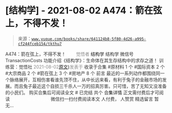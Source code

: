 # [结构学] - 2021-08-02 A474：箭在弦上，不得不发！

> 来源：[`www.yuque.com/books/share/641124b8-5f80-4d26-a995-cf244fceb154/tkthu7`](https://www.yuque.com/books/share/641124b8-5f80-4d26-a995-cf244fceb154/tkthu7)

<ne-p id="520f42f3293818f927861ebbd5b15da4_p_0" data-lake-id="520f42f3293818f927861ebbd5b15da4_p_0"><ne-text id="u65ec8c75" style="color: rgb(51, 51, 51);">A474：箭在弦上，不得不发！</ne-text></ne-p> <ne-p id="2ce1931ec26c0f5dbee975617a4f593d" data-lake-id="2ce1931ec26c0f5dbee975617a4f593d"><ne-text id="u57c7bf19" ne-fontsize="12" style="color: rgb(255, 255, 255);">原创</ne-text><ne-text id="u0dacacf0" style="color: rgb(140, 140, 140);">觉悟者</ne-text> <ne-text id="uc5139f81" ne-fontsize="14">结构学</ne-text></ne-p> <ne-p id="b154b7d3d8af0f96abe7b669dbff5a15" data-lake-id="b154b7d3d8af0f96abe7b669dbff5a15"><ne-text id="ua1b46eb2" ne-fontsize="14" ne-bold="true" style="color: rgb(51, 51, 51);">结构学</ne-text></ne-p> <ne-p id="e161ba49023ed708aba735f52e077cb4" data-lake-id="e161ba49023ed708aba735f52e077cb4"><ne-text id="u4b9fd30b" ne-fontsize="14" style="color: rgb(51, 51, 51);">微信号</ne-text><ne-text id="u36e9b570" ne-fontsize="14" style="color: rgb(51, 51, 51);">TransactionCosts</ne-text></ne-p> <ne-p id="ac04caa8987fc52cd2dcaa72d44ce902" data-lake-id="ac04caa8987fc52cd2dcaa72d44ce902"><ne-text id="uf7ad4ec8" ne-fontsize="14" style="color: rgb(51, 51, 51);">功能介绍</ne-text><ne-text id="ub6c61e7e" ne-fontsize="14" style="color: rgb(51, 51, 51);">《结构学》：生命体在其生存结构中的求存之道！ 训练营：觉悟社</ne-text></ne-p> <ne-p id="3c941981937cc358b9da6da77e19ef81" data-lake-id="3c941981937cc358b9da6da77e19ef81"><ne-text id="uc71bb3af" style="color: rgb(140, 140, 140);">2021-08-02</ne-text>[<ne-text id="u00cdf9aa" ne-fontsize="14">原文</ne-text>](https://mp.weixin.qq.com/s?__biz=MzIzMDYwOTM0Mg==&mid=2247486092&idx=1&sn=d93b0ab35ba2828a708658dbd2e5ad9b&chksm=e8b1925ddfc61b4b12bc1b6a7e7e25a2fe7ff149b1c4f64810b2a5eefa97b8dc1bd1899dcf00#rd))<ne-text id="u3eb2d704" ne-fontsize="14" style="color: rgb(140, 140, 140);">发表于</ne-text></ne-p> <ne-p id="2760ef37ba6e7cdb96fcd71ac091dbc8" data-lake-id="2760ef37ba6e7cdb96fcd71ac091dbc8"><ne-text id="u3690a309" style="color: rgb(51, 51, 51);">收录于合集</ne-text></ne-p> <ne-p id="d3257452b4de319d66f3ea6d0f97a639" data-lake-id="d3257452b4de319d66f3ea6d0f97a639"><ne-text id="u7ecd38b8" style="color: rgb(51, 51, 51);">#原材料 1 个</ne-text></ne-p> <ne-p id="16c9fd0c9b0aeda738f1a44c61804d1b" data-lake-id="16c9fd0c9b0aeda738f1a44c61804d1b"><ne-text id="ucd2662e3" style="color: rgb(51, 51, 51);">#国际资本 2 个</ne-text></ne-p> <ne-p id="35cc31230be72de0c922dd193794440d" data-lake-id="35cc31230be72de0c922dd193794440d"><ne-text id="uade18bc3" style="color: rgb(51, 51, 51);">#大宗商品 2 个</ne-text></ne-p> <ne-p id="0dd53614af92d483f40609f3e9b27d33" data-lake-id="0dd53614af92d483f40609f3e9b27d33"><ne-text id="u1083dc82" style="color: rgb(51, 51, 51);">#箭在弦上 3 个</ne-text></ne-p> <ne-p id="2f12adac28c112f0190e205b184346f2" data-lake-id="2f12adac28c112f0190e205b184346f2"><ne-text id="u670b9d5c" style="color: rgb(51, 51, 51);">#房地产 8 个</ne-text></ne-p> <ne-p id="d05fbd631ba3b932d7cb5007965c63e4" data-lake-id="d05fbd631ba3b932d7cb5007965c63e4"><ne-text id="u702e2c1e" style="color: rgb(51, 51, 51);">前言</ne-text></ne-p> <ne-p id="4fdcc6adb3ad5bb7152d93189d3e341c" data-lake-id="4fdcc6adb3ad5bb7152d93189d3e341c"><ne-text id="ub9d41323" style="color: rgb(51, 51, 51);">最近的一系列动作都围绕同一个脉络展开，互相伤害看谁先顶不住，从中长远来看，有利于兔子的金融市场的发展。而且兔子最近这个自损三千杀人一万的招真厉害。只可惜，苦了无知又没准备的小民们。</ne-text></ne-p> <ne-p id="82e95aff94bbf8f0ebb58d83811c42f7" data-lake-id="82e95aff94bbf8f0ebb58d83811c42f7" ne-alignment="center"><ne-text id="u0cdac472" style="color: rgb(51, 51, 51);">购买合集后可阅读全文</ne-text></ne-p> <ne-p id="a0cdedde9c8f10299b9146315789bb02" data-lake-id="a0cdedde9c8f10299b9146315789bb02" ne-alignment="center"><ne-text id="u9b556d58" style="color: rgb(51, 51, 51);">#</ne-text></ne-p> <ne-p id="6dd588e0663b0eb26b1cf2d376b421f5" data-lake-id="6dd588e0663b0eb26b1cf2d376b421f5" ne-alignment="center"><ne-text id="u94d76cd0" style="color: rgb(51, 51, 51);">已完结 共个</ne-text></ne-p> <ne-p id="9f915a65ad7319d75839edf6b6b015d4" data-lake-id="9f915a65ad7319d75839edf6b6b015d4" ne-alignment="center"><ne-text id="u31808742" ne-fontsize="16">合集详情</ne-text></ne-p> <ne-p id="5fc166a9299991cc1439b8be7158e7b2" data-lake-id="5fc166a9299991cc1439b8be7158e7b2" ne-alignment="center"><ne-text id="uc15f77f8" style="color: rgb(51, 51, 51);">正文需付费后才可阅读</ne-text></ne-p> <ne-p id="33acfc8df739d28ea4d2d26bf9f32d5e" data-lake-id="33acfc8df739d28ea4d2d26bf9f32d5e" ne-alignment="center"><ne-text id="uacaf9e98" style="color: rgb(255, 255, 255);">加载中</ne-text></ne-p> <ne-p id="2b0d400458f47587014063c0666f3e8c" data-lake-id="2b0d400458f47587014063c0666f3e8c" ne-alignment="center"><ne-text id="u21eccb31" style="color: rgb(255, 255, 255);"> 微信豆购买</ne-text></ne-p> <ne-p id="05b82822a3d0cfb26ce537db74cf2a75" data-lake-id="05b82822a3d0cfb26ce537db74cf2a75" ne-alignment="center"><ne-text id="ua9dbb1e6" style="color: rgb(51, 51, 51);">微信扫一扫付费阅读本文</ne-text></ne-p> <ne-p id="5c2d95e2a3f2e96b41be439a3a30ebca" data-lake-id="5c2d95e2a3f2e96b41be439a3a30ebca" ne-alignment="center"><ne-text id="u3d3b8bf6" ne-fontsize="13" style="color: rgb(51, 51, 51);">人付费， 人赞赏</ne-text></ne-p> <ne-h3 id="JveSp" data-lake-id="JveSp"><ne-heading-ext><ne-heading-anchor></ne-heading-anchor><ne-heading-fold></ne-heading-fold></ne-heading-ext><ne-heading-content><ne-text id="u8f751af9" ne-fontsize="16" style="color: rgb(51, 51, 51);">精选留言</ne-text></ne-heading-content></ne-h3> <ne-p id="5a3a7194f45c217f2c842ebf9e90efab" data-lake-id="5a3a7194f45c217f2c842ebf9e90efab"><ne-text id="u476068eb" style="color: rgb(51, 51, 51);">暂无...</ne-text></ne-p>